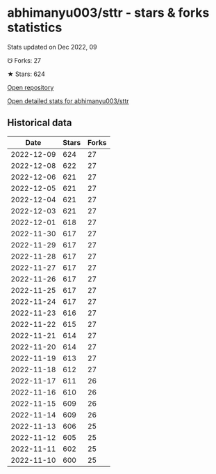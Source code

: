 # abhimanyu003/sttr - stars & forks statistics

Stats updated on Dec 2022, 09

☋ Forks: 27

★ Stars: 624

[Open repository](https://github.com/abhimanyu003/sttr)

[Open detailed stats for abhimanyu003/sttr](https://reviewgithub.com/rep/abhimanyu003/sttr)

## Historical data
| Date | Stars | Forks |
|------|-------|-------|
| 2022-12-09 | 624 | 27 | 
| 2022-12-08 | 622 | 27 | 
| 2022-12-06 | 621 | 27 | 
| 2022-12-05 | 621 | 27 | 
| 2022-12-04 | 621 | 27 | 
| 2022-12-03 | 621 | 27 | 
| 2022-12-01 | 618 | 27 | 
| 2022-11-30 | 617 | 27 | 
| 2022-11-29 | 617 | 27 | 
| 2022-11-28 | 617 | 27 | 
| 2022-11-27 | 617 | 27 | 
| 2022-11-26 | 617 | 27 | 
| 2022-11-25 | 617 | 27 | 
| 2022-11-24 | 617 | 27 | 
| 2022-11-23 | 616 | 27 | 
| 2022-11-22 | 615 | 27 | 
| 2022-11-21 | 614 | 27 | 
| 2022-11-20 | 614 | 27 | 
| 2022-11-19 | 613 | 27 | 
| 2022-11-18 | 612 | 27 | 
| 2022-11-17 | 611 | 26 | 
| 2022-11-16 | 610 | 26 | 
| 2022-11-15 | 609 | 26 | 
| 2022-11-14 | 609 | 26 | 
| 2022-11-13 | 606 | 25 | 
| 2022-11-12 | 605 | 25 | 
| 2022-11-11 | 602 | 25 | 
| 2022-11-10 | 600 | 25 | 

